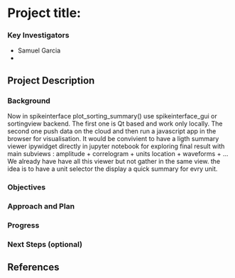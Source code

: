 # Project title:

### Key Investigators

* Samuel Garcia
* 

## Project Description

### Background

Now in spikeinterface plot_sorting_summary() use spikeinterface_gui or sortingview backend.
The first one is Qt based and work only locally. The second one push data on the cloud and then run a javascript app in the browser for visualisation.
It would be convivient to have a ligth summary viewer ipywidget directly in jupyter notebook for exploring final result with main subviews : amplitude + correlogram + units location + waveforms + ...
We already have have all this viewer but not gather in the same view.
the idea is to have a unit selector the display a quick summary for evry unit.


### Objectives




### Approach and Plan


### Progress

### Next Steps (optional)



## References


